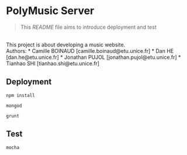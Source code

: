 # PolyMusic Server
> This _README_ file aims to introduce deployment and test
<br>
This project is about developing a music website.
<br>
Authors:
* Camille BOINAUD [camille.boinaud@etu.unice.fr]
* Dan HE [dan.he@etu.unice.fr]
* Jonathan PUJOL [jonathan.pujol@etu.unice.fr]
* Tianhao SHI [tianhao.shi@etu.unice.fr]

## Deployment
```
npm install
```
```
mongod
```
```
grunt
```

## Test
```
mocha
```
